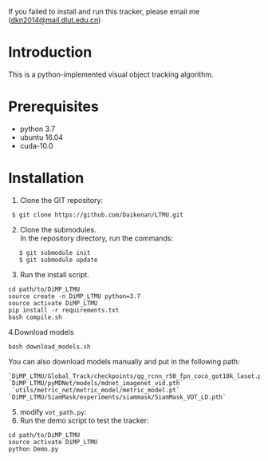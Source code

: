 
If you failed to install and run this tracker, please email me (<dkn2014@mail.dlut.edu.cn>)

# Introduction

This is a python-implemented visual object tracking algorithm. 

# Prerequisites

* python 3.7
* ubuntu 16.04
* cuda-10.0

# Installation
1. Clone the GIT repository:
```
 $ git clone https://github.com/Daikenan/LTMU.git
```
2. Clone the submodules.  
   In the repository directory, run the commands:
```
   $ git submodule init  
   $ git submodule update
```
3. Run the install script. 
```
cd path/to/DiMP_LTMU
source create -n DiMP_LTMU python=3.7
source activate DiMP_LTMU
pip install -r requirements.txt
bash compile.sh
```
4.Download models
```
bash download_models.sh
```
You can also download models manually and put in the following path:
```
`DiMP_LTMU/Global_Track/checkpoints/qg_rcnn_r50_fpn_coco_got10k_lasot.pth`
`DiMP_LTMU/pyMDNet/models/mdnet_imagenet_vid.pth`
 `utils/metric_net/metric_model/metric_model.pt`
`DiMP_LTMU/SiamMask/experiments/siammask/SiamMask_VOT_LD.pth`
```
5. modify ``vot_path.py``:
6. Run the demo script to test the tracker:
```
cd path/to/DiMP_LTMU
source activate DiMP_LTMU
python Demo.py
```

